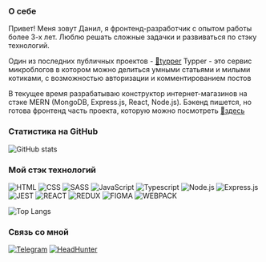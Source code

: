 ### О себе

Привет! Меня зовут Данил, я фронтенд-разработчик с опытом работы более 3-х лет.
Люблю решать сложные задачки и развиваться по стэку технологий.

Один из последних публичных проектов - [🔗typper](https://github.com/danil-rezbaev/typper--frontend "typper")
Typper - это сервис микроблогов в котором можно делиться умными статьями и милыми котиками, с возможностью авторизации и комментированием постов

В текущее время разрабатываю конструктор интернет-магазинов на стэке MERN (MongoDB, Express.js, React, Node.js).
Бэкенд пишется, но готова фронтенд часть проекта, которую можно посмотреть [🔗здесь](https://github.com/danil-rezbaev/storegram "здесь")

### Статистика на GitHub
![GitHub stats](https://github-readme-stats.vercel.app/api?username=danil-rezbaev&show_icons=true&hide=stars,issues&theme=white)

### Мой стэк технологий
![HTML](https://img.shields.io/badge/-HTML-F5F5F5?style=for-the-badge&logo=html5)
![CSS](https://img.shields.io/badge/-CSS-F5F5F5?style=for-the-badge&logo=css3&logoColor=blue)
![SASS](https://img.shields.io/badge/-SASS-F5F5F5?style=for-the-badge&logo=sass)
![JavaScript](https://img.shields.io/badge/-JAVASCRIPT-F5F5F5?style=for-the-badge&logo=JAVASCRIPT)
![Typescript](https://img.shields.io/badge/-TYPESCRIPT-F5F5F5?style=for-the-badge&logo=TYPESCRIPT)
![Node.js](https://img.shields.io/badge/-NODE.JS-F5F5F5?style=for-the-badge&logo=NODE.JS)
![Express.js](https://img.shields.io/badge/-EXPRESS.JS-F5F5F5?style=for-the-badge&logo=EXPRESS.JS)
![JEST](https://img.shields.io/badge/-JEST-F5F5F5?style=for-the-badge&logo=JEST&logoColor=blue)
![REACT](https://img.shields.io/badge/-REACT-F5F5F5?style=for-the-badge&logo=REACT)
![REDUX](https://img.shields.io/badge/-REDUX-F5F5F5?style=for-the-badge&logo=REDUX&logoColor=blue)
![FIGMA](https://img.shields.io/badge/-FIGMA-F5F5F5?style=for-the-badge&logo=FIGMA)
![WEBPACK](https://img.shields.io/badge/-WEBPACK-F5F5F5?style=for-the-badge&logo=WEBPACK)

![Top Langs](https://github-readme-stats.vercel.app/api/top-langs/?username=danil-rezbaev&layout=compact&theme=white)

### Связь со мной
[![Telegram](https://img.shields.io/badge/-TELEGRAM-F5F5F5?style=for-the-badge&logo=TELEGRAM)](https://telegram.com/imfrontdev "Telegram")
[![HeadHunter](https://img.shields.io/badge/-HEADHUNTER-D20A11?style=for-the-badge&logo=HEADHUNTER)](https://vk.cc/clGCgt "HEADHUNTER")
